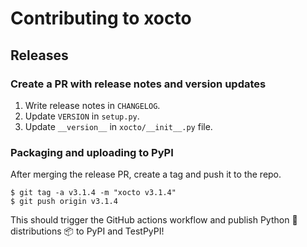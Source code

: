 # Contributing to xocto

## Releases

### Create a PR with release notes and version updates

1. Write release notes in `CHANGELOG`.
2. Update `VERSION` in `setup.py`.
3. Update `__version__` in `xocto/__init__.py` file.

### Packaging and uploading to PyPI

After merging the release PR, create a tag and push it to the repo.

```
$ git tag -a v3.1.4 -m "xocto v3.1.4"
$ git push origin v3.1.4
```

This should trigger the GitHub actions workflow and publish Python 🐍 distributions 📦 to PyPI and TestPyPI!
